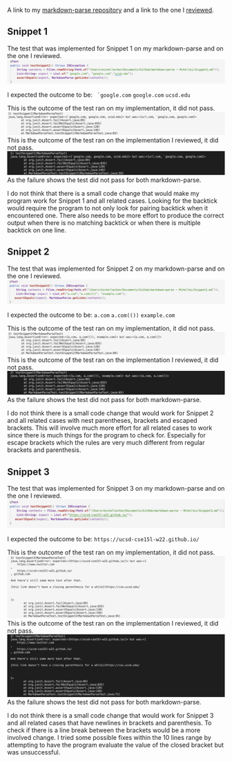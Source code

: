 A link to my [markdown-parse repository](https://github.com/Mchellei/markdown-parse) and a link to the one I [reviewed](https://github.com/zhl010/markdown-parse).

## Snippet 1
The test that was implemented for Snippet 1 on my markdown-parse and on the one I reviewed. 
![Image](Snippet1Test.jpg)

I expected the outcome to be:
`` `google.com``
`google.com`
`ucsd.edu`


This is the outcome of the test ran on my implementation, it did not pass.
![Image](Snippet1Outcome.jpg)
This is the outcome of the test ran on the implementation I reviewed, it did not pass.
![Image](ReviewS1Outcome.jpg)
As the failure shows the test did not pass for both markdown-parse. 

I do not think that there is a small code change that would make my program work for Snippet 1 and all related cases. Looking for the backtick would require the program to not only look for pairing backtick when it encountered one. There also needs to be more effort to produce the correct output when there is no matching backtick or when there is multiple backtick on one line. 

## Snippet 2
The test that was implemented for Snippet 2 on my markdown-parse and on the one I reviewed. 
![Image](Snippet2Test.jpg)

I expected the outcome to be:
`a.com`
`a.com(())`
`example.com`

This is the outcome of the test ran on my implementation, it did not pass.
![Image](Snippet2Outcome.jpg)
This is the outcome of the test ran on the implementation I reviewed, it did not pass.
![Image](ReviewS2Outcome.jpg)
As the failure shows the test did not pass for both markdown-parse. 

I do not think there is a small code change that would work for Snippet 2 and all related cases with nest parentheses, brackets and escaped brackets. This will involve much more effort for all related cases to work since there is much things for the program to check for. Especially for escape brackets which the rules are very much different from regular brackets and parenthesis.

## Snippet 3
The test that was implemented for Snippet 3 on my markdown-parse and on the one I reviewed. 
![Image](Snippet3Tests.jpg)

I expected the outcome to be:
`https://ucsd-cse15l-w22.github.io/`

This is the outcome of the test ran on my implementation, it did not pass.
![Image](Snippet3Outcomes.jpg)
This is the outcome of the test ran on the implementation I reviewed, it did not pass.
![Image](ReviewS3Outcome.jpg)
As the failure shows the test did not pass for both markdown-parse. 

I do not think there is a small code change that would work for Snippet 3 and all related cases that have newlines in brackets and parenthesis. To check if there is a line break between the brackets would be a more involved change. I tried some possible fixes within the 10 lines range by attempting to have the program evaluate the value of the closed bracket but was unsuccessful. 